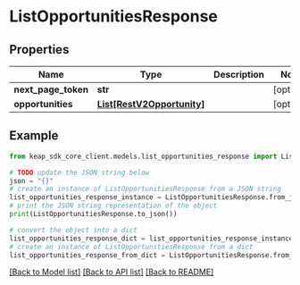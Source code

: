 # ListOpportunitiesResponse


## Properties

Name | Type | Description | Notes
------------ | ------------- | ------------- | -------------
**next_page_token** | **str** |  | [optional] 
**opportunities** | [**List[RestV2Opportunity]**](RestV2Opportunity.md) |  | [optional] 

## Example

```python
from keap_sdk_core_client.models.list_opportunities_response import ListOpportunitiesResponse

# TODO update the JSON string below
json = "{}"
# create an instance of ListOpportunitiesResponse from a JSON string
list_opportunities_response_instance = ListOpportunitiesResponse.from_json(json)
# print the JSON string representation of the object
print(ListOpportunitiesResponse.to_json())

# convert the object into a dict
list_opportunities_response_dict = list_opportunities_response_instance.to_dict()
# create an instance of ListOpportunitiesResponse from a dict
list_opportunities_response_from_dict = ListOpportunitiesResponse.from_dict(list_opportunities_response_dict)
```
[[Back to Model list]](../README.md#documentation-for-models) [[Back to API list]](../README.md#documentation-for-api-endpoints) [[Back to README]](../README.md)


